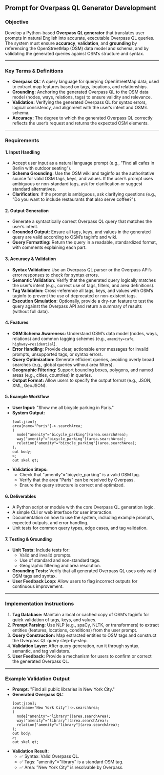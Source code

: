 
## Prompt for Overpass QL Generator Development

### Objective
Develop a Python-based **Overpass QL generator** that translates user prompts in natural English into accurate, executable Overpass QL queries. The system must ensure **accuracy**, **validation**, and **grounding** by referencing the OpenStreetMap (OSM) data model and schema, and by validating the generated queries against OSM’s structure and syntax.

---

### Key Terms & Definitions
- **Overpass QL:** A query language for querying OpenStreetMap data, used to extract map features based on tags, locations, and relationships.
- **Grounding:** Anchoring the generated Overpass QL to the OSM data model (nodes, ways, relations, tags) to ensure validity and relevance.
- **Validation:** Verifying the generated Overpass QL for syntax errors, logical consistency, and alignment with the user’s intent and OSM’s schema.
- **Accuracy:** The degree to which the generated Overpass QL correctly reflects the user’s request and returns the expected OSM elements.

---

### Requirements

#### 1. Input Handling
- Accept user input as a natural language prompt (e.g., "Find all cafes in Berlin with outdoor seating").
- **Schema Grounding:** Use the OSM wiki and taginfo as the authoritative source for valid OSM tags, keys, and values. If the user’s prompt uses ambiguous or non-standard tags, ask for clarification or suggest standard alternatives.
- **Clarification:** If the prompt is ambiguous, ask clarifying questions (e.g., "Do you want to include restaurants that also serve coffee?").

#### 2. Output Generation
- Generate a syntactically correct Overpass QL query that matches the user’s intent.
- **Grounded Output:** Ensure all tags, keys, and values in the generated query are valid according to OSM’s taginfo and wiki.
- **Query Formatting:** Return the query in a readable, standardized format, with comments explaining each part.

#### 3. Accuracy & Validation
- **Syntax Validation:** Use an Overpass QL parser or the Overpass API’s error responses to check for syntax errors.
- **Semantic Validation:** Verify that the generated query logically matches the user’s intent (e.g., correct use of tags, filters, and area definitions).
- **Tag Validation:** Cross-reference all tags, keys, and values with OSM’s taginfo to prevent the use of deprecated or non-existent tags.
- **Execution Simulation:** Optionally, provide a dry-run feature to test the query against the Overpass API and return a summary of results (without full data).

#### 4. Features
- **OSM Schema Awareness:** Understand OSM’s data model (nodes, ways, relations) and common tagging schemes (e.g., `amenity=cafe`, `highway=residential`).
- **Error Handling:** Provide clear, actionable error messages for invalid prompts, unsupported tags, or syntax errors.
- **Query Optimization:** Generate efficient queries, avoiding overly broad searches (e.g., global queries without area filters).
- **Geographic Filtering:** Support bounding boxes, polygons, and named areas (e.g., cities, countries) in queries.
- **Output Format:** Allow users to specify the output format (e.g., JSON, XML, GeoJSON).

#### 5. Example Workflow
- **User Input:** "Show me all bicycle parking in Paris."
- **System Output:**
  ```ql
  [out:json];
  area[name="Paris"]->.searchArea;
  (
    node["amenity"="bicycle_parking"](area.searchArea);
    way["amenity"="bicycle_parking"](area.searchArea);
    relation["amenity"="bicycle_parking"](area.searchArea);
  );
  out body;
  >;
  out skel qt;
  ```
- **Validation Steps:**
  - Check that "amenity"="bicycle_parking" is a valid OSM tag.
  - Verify that the area "Paris" can be resolved by Overpass.
  - Ensure the query structure is correct and optimized.

#### 6. Deliverables
- A Python script or module with the core Overpass QL generation logic.
- A simple CLI or web interface for user interaction.
- Documentation on how to use the system, including example prompts, expected outputs, and error handling.
- Unit tests for common query types, edge cases, and tag validation.

#### 7. Testing & Grounding
- **Unit Tests:** Include tests for:
  - Valid and invalid prompts.
  - Use of standard and non-standard tags.
  - Geographic filtering and area resolution.
- **Grounding Tests:** Verify that all generated Overpass QL uses only valid OSM tags and syntax.
- **User Feedback Loop:** Allow users to flag incorrect outputs for continuous improvement.

---

### Implementation Instructions
1. **Tag Database:** Maintain a local or cached copy of OSM’s taginfo for quick validation of tags, keys, and values.
2. **Prompt Parsing:** Use NLP (e.g., spaCy, NLTK, or transformers) to extract entities (features, locations, conditions) from the user prompt.
3. **Query Construction:** Map extracted entities to OSM tags and construct the Overpass QL query step-by-step.
4. **Validation Layer:** After query generation, run it through syntax, semantic, and tag validators.
5. **User Feedback:** Provide a mechanism for users to confirm or correct the generated Overpass QL.

---

### Example Validation Output
- **Prompt:** "Find all public libraries in New York City."
- **Generated Overpass QL:**
  ```ql
  [out:json];
  area[name="New York City"]->.searchArea;
  (
    node["amenity"="library"](area.searchArea);
    way["amenity"="library"](area.searchArea);
    relation["amenity"="library"](area.searchArea);
  );
  out body;
  >;
  out skel qt;
  ```
- **Validation Result:**
  - ✅ Syntax: Valid Overpass QL.
  - ✅ Tags: "amenity"="library" is a standard OSM tag.
  - ✅ Area: "New York City" is resolvable by Overpass.


